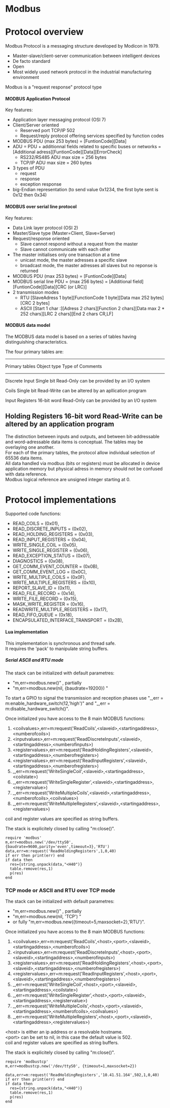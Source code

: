 Modbus
======

Protocol overview
=================

Modbus Protocol is a messaging structure developed by Modicon in 1979.

- Master-slave/client-server communication between intelligent devices
- De facto standard
- Open
- Most widely used network protocol in the industrial manufacturing
  environment

Modbus is a "request response" protocol type

#### MODBUS Application Protocol


Key features:

- Application layer messaging protocol (OSI 7)
- Client/Server oriented
    - Reserved port TCP/IP 502
    - Request/reply protocol offering services specified by function codes
- MODBUS PDU (max 253 bytes) = [FuntionCode][Data]
- ADU = PDU + additionnal fields related to specific buses or networks = [Additional adress][FuntionCode][Data][ErrorCheck]
    - RS232/RS485 ADU max size = 256 bytes
    - TCP/IP ADU max size = 260 bytes
- 3 types of PDU
    - request
    - response
    - exception response
- big-Endian representation (to send value 0x1234, the first byte sent
  is 0x12 then 0x34)

#### MODBUS over serial line protocol

Key features:

- Data Link layer protocol (OSI 2)
- Master/Slave type (Master=Client, Slave=Server)
- Request/response oriented
    - Slave cannot respond without a request from the master
    - Slave cannot communicate with each other
- The master initialises only one transaction at a time
    - unicast mode, the master adresses a specific slave
    - broadcast mode, the master adresses all slaves but no reponse is returned
- MODBUS PDU (max 253 bytes) = [FuntionCode][Data]
- MODBUS serial line PDU = (max 256 bytes) = [Additional field][FuntionCode][Data][CRC (or LRC)]
- 2 transmission modes
    - RTU [SlaveAdress 1 byte][FunctionCode 1 byte][Data max 252 bytes][CRC 2 bytes]
    - ASCII [Start 1 char :][Adress 2 chars][Function 2 chars][Data max 2 * 252 chars][LRC 2 chars][End 2 chars CR,LF]

#### MODBUS data model

The MODBUS data model is based on a series of tables having
distinguishing characteristics.

The four primary tables are:

--------------------------------------------------------------------------------------------
Primary tables        Object type    Type of        Comments
------------------    -----------    -----------    ----------------------------------------
Discrete Input        Single bit     Read-Only      can be provided by an I/O system

Coils                 Single bit     Read-Write     can be altered by an apllication program

Input Registers       16-bit word    Read-Only      can be provided by an I/O system

Holding Registers     16-bit word    Read-Write     can be altered by an application program
--------------------------------------------------------------------------------------------


The distinction between inputs and outputs, and between bit-addressable
and word-adressable data items is conceptual. The tables may be
overlaying one another.\
 For each of the primary tables, the protocol allow individual selection
of 65536 data items.\
 All data handled via modbus (bits or registers) must be allocated in
device application memory but physical adress in memory should not be
confused with data reference.\
 Modbus logical reference are unsigned integer starting at 0.

Protocol implementations
========================

Supported code functions:

- READ_COILS = (0x01),
- READ_DISCRETE_INPUTS = (0x02),
- READ_HOLDING_REGISTERS = (0x03),
- READ_INPUT_REGISTERS = (0x04),
- WRITE_SINGLE_COIL = (0x05),
- WRITE_SINGLE_REGISTER = (0x06),
- READ_EXCEPTION_STATUS = (0x07),
- DIAGNOSTICS = (0x08),
- GET_COMM_EVENT_COUNTER = (0x0B),
- GET_COMM_EVENT_LOG = (0x0C),
- WRITE_MULTIPLE_COILS = (0x0F),
- WRITE_MULTIPLE_REGISTERS = (0x10),
- REPORT_SLAVE_ID = (0x11),
- READ_FILE_RECORD = (0x14),
- WRITE_FILE_RECORD = (0x15),
- MASK_WRITE_REGISTER = (0x16),
- READWRITE_MULTIPLE_REGISTERS = (0x17),
- READ_FIFO_QUEUE = (0x18),
- ENCAPSULATED_INTERFACE_TRANSPORT = (0x2B),

#### Lua implementation

This implementation is synchronous and thread safe.\
 It requires the 'pack' to manipulate string buffers.

##### Serial ASCII and RTU mode

The stack can be initialized with default parametres:

-   "m,err=modbus.new()" , partially
-   "m,err=modbus.new(nil, {baudrate=19200}) "

To start a GPIO to signal the transmission and reception phases use
"\_,err = m:enable\_hardware\_switch(12,'high')" and "\_,err =
m:disable\_hardware\_switch()".

Once initialized you have access to the 8 main MODBUS functions:

1.  <coilvalues\>,err=m:request('ReadCoils',<slaveid\>,<startingaddress\>,<numberofcoils\>)
2.  <inputvalues\>,err=m:request('ReadDiscreteInputs',<slaveid\>,<startingaddress\>,<numberofinputs\>)
3.  <registervalues\>,err=m:request('ReadHoldingRegisters',<slaveid\>,<startingaddress\>,<numberofregisters\>)
4.  <registervalues\>,err=m:request('ReadInputRegisters',<slaveid\>,<startingaddress\>,<numberofregisters\>)
5.  \_,err=m:request('WriteSingleCoil',<slaveid\>,<startingaddress\>,<coilstate\>)
6.  \_,err=m:request('WriteSingleRegister',<slaveid\>,<startingaddress\>,<registervalue\>)
7.  \_,err=m:request('WriteMultipleCoils',<slaveid\>,<startingaddress\>,<numberofcoils\>,<coilvalues\>)
8.  \_,err=m:request('WriteMultipleRegisters',<slaveid\>,<startingaddress\>,<registervalues\>)

coil and register values are specified as string buffers.

The stack is explicitely closed by calling "m:close()".

~~~~{.lua}
require 'modbus'
m,err=modbus.new('/dev/ttyS0',{baudrate=9600,parity='even',timeout=3},'RTU')
data,err=m:request('ReadHoldingRegisters',1,0,40)
if err then print(err) end
if data then
  res={string.unpack(data,"<H40")}
  table.remove(res,1)
  p(res)
end
~~~~

### TCP mode or ASCII and RTU over TCP mode

The stack can be initialized with default parametres:

-   "m,err=modbus.new()" , partially
-   "m,err=modbus.new(nil, 'TCP') "
-   or fully "m,err=modbus.new({timeout=5,maxsocket=2},'RTU')".

Once initialized you have access to the 8 main MODBUS functions:

1.  <coilvalues\>,err=m:request('ReadCoils',<host\>,<port\>,<slaveid\>,<startingaddress\>,<numberofcoils\>)
2.  <inputvalues\>,err=m:request('ReadDiscreteInputs',<host\>,<port\>,<slaveid\>,<startingaddress\>,<numberofinputs\>)
3.  <registervalues\>,err=m:request('ReadHoldingRegisters',<host\>,<port\>,<slaveid\>,<startingaddress\>,<numberofregisters\>)
4.  <registervalues\>,err=m:request('ReadInputRegisters',<host\>,<port\>,<slaveid\>,<startingaddress\>,<numberofregisters\>)
5.  _,err=m:request('WriteSingleCoil',<host\>,<port\>,<slaveid\>,<startingaddress\>,<coilstate\>)
6.  _,err=m:request('WriteSingleRegister',<host\>,<port\>,<slaveid\>,<startingaddress\>,<registervalue\>)
7.  _,err=m:request('WriteMultipleCoils',<host\>,<port\>,<slaveid\>,<startingaddress\>,<numberofcoils\>,<coilvalues\>)
8.  _,err=m:request('WriteMultipleRegisters',<host\>,<port\>,<slaveid\>,<startingaddress\>,<registervalues\>)

<host\> is either an ip address or a resolvable hostname.\
 <port\> can be set to nil, in this case the default value is 502.\
 coil and register values are specified as string buffers.

The stack is explicitely closed by calling "m:close()".

~~~~{.lua}
require 'modbustcp'
m,err=modbustcp.new('/dev/ttyS0', {timeout=1,maxsocket=2})

data,err=m:request('ReadHoldingRegisters','10.41.51.164',502,1,0,40)
if err then print(err) end
if data then
  res={string.unpack(data,"<H40")}
  table.remove(res,1)
  p(res)
end
~~~~

